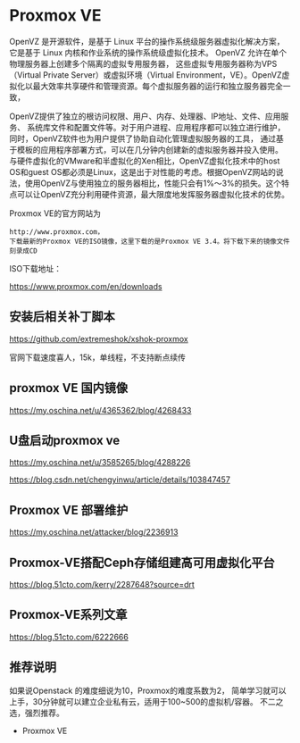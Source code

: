 # Proxmox VE

OpenVZ 是开源软件，是基于 Linux 平台的操作系统级服务器虚拟化解决方案，
它是基于 Linux 内核和作业系统的操作系统级虚拟化技术。
OpenVZ 允许在单个物理服务器上创建多个隔离的虚拟专用服务器，
这些虚拟专用服务器称为VPS（Virtual Private Server）或虚拟环境（Virtual Environment，VE）。OpenVZ虚拟化以最大效率共享硬件和管理资源。每个虚拟服务器的运行和独立服务器完全一致，

OpenVZ提供了独立的根访问权限、用户、内存、处理器、IP地址、文件、应用服务、
系统库文件和配置文件等。对于用户进程、应用程序都可以独立进行维护，
同时，OpenVZ软件也为用户提供了协助自动化管理虚拟服务器的工具，
通过基于模板的应用程序部署方式，可以在几分钟内创建新的虚拟服务器并投入使用。
与硬件虚拟化的VMware和半虚拟化的Xen相比，OpenVZ虚拟化技术中的host OS和guest OS都必须是Linux，这是出于对性能的考虑。根据OpenVZ网站的说法，使用OpenVZ与使用独立的服务器相比，性能只会有1%～3%的损失。这个特点可以让OpenVZ充分利用硬件资源，最大限度地发挥服务器虚拟化技术的优势。


Proxmox VE的官方网站为
```
http://www.proxmox.com，
下载最新的Proxmox VE的ISO镜像，这里下载的是Proxmox VE 3.4。将下载下来的镜像文件刻录成CD
```

ISO下载地址：

https://www.proxmox.com/en/downloads



## 安装后相关补丁脚本

https://github.com/extremeshok/xshok-proxmox

官网下载速度喜人，15k，单线程，不支持断点续传



## proxmox VE 国内镜像

https://my.oschina.net/u/4365362/blog/4268433



## U盘启动proxmox ve

https://my.oschina.net/u/3585265/blog/4288226

https://blog.csdn.net/chengyinwu/article/details/103847457



## Proxmox VE 部署维护

https://my.oschina.net/attacker/blog/2236913



## Proxmox-VE搭配Ceph存储组建高可用虚拟化平台

https://blog.51cto.com/kerry/2287648?source=drt



## Proxmox-VE系列文章

https://blog.51cto.com/6222666




## 推荐说明
如果说Openstack 的难度细说为10，Proxmox的难度系数为2，
简单学习就可以上手，30分钟就可以建立企业私有云，适用于100~500的虚拟机/容器。 
不二之选，强烈推荐。 



+ Proxmox VE